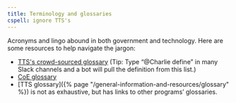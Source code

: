 ```yaml
---
title: Terminology and glossaries
cspell: ignore TTS's
---
```


Acronyms and lingo abound in both government and technology. Here are some resources to help navigate the jargon:

- [TTS's crowd-sourced glossary](https://github.com/GSA-TTS/the-glossary/blob/main/glossary.md) (Tip: Type “@Charlie define” in many Slack channels and a bot will pull the definition from this list.)
- [CoE glossary](https://docs.google.com/document/d/1Wy0yVoLXlmaNd6oJ0_onS-StoOsP1vgI_4_zWemO2TU/edit?usp=sharing)
- [TTS glossary]({% page "/general-information-and-resources/glossary" %}) is not as exhaustive, but has links to other programs’ glossaries.

